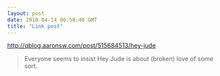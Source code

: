```yaml
---
layout: post
date: 2010-04-14 06:58:40 GMT
title: "Link post"
---
```

<http://qblog.aaronsw.com/post/515684513/hey-jude>

> Everyone seems to insist Hey Jude is about (broken) love of some sort. 